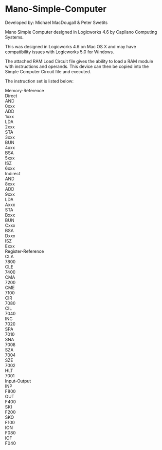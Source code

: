 Mano-Simple-Computer
====================
Developed by: Michael MacDougall & Peter Swetits

Mano Simple Computer designed in Logicworks 4.6 by Capilano 
Computing Systems.


This was designed in Logicworks 4.6 on Mac OS X and may have 
compatibility issues with Logicworks 5.0 for Windows.

The attached RAM Load Circuit file gives the ability to load a 
RAM module with instructions and operands. This device can then
be copied into the Simple Computer Circuit file and executed.

The instruction set is listed below:

Memory-Reference<br>
  Direct<br>
    AND<br>
      0xxx<br>
    ADD<br>
      1xxx<br>
    LDA<br>
      2xxx<br>
    STA<br>
      3xxx<br>
    BUN<br>
      4xxx<br>
    BSA<br>
      5xxx<br>
    ISZ<br>
      6xxx<br>
  Indirect<br>
    AND<br>
      8xxx<br>
    ADD<br>
      9xxx<br>
    LDA<br>
      Axxx<br>
    STA<br>
      Bxxx<br>
    BUN<br>
      Cxxx<br>
    BSA<br>
      Dxxx<br>
    ISZ<br>
      Exxx<br>
Register-Reference<br>
  CLA<br>
    7800<br>
  CLE<br>
    7400<br>
  CMA<br>
    7200<br>
  CME<br>
    7100<br>
  CIR<br>
    7080<br>
  CIL<br>
    7040<br>
  INC<br>
    7020<br>
  SPA<br>
    7010<br>
  SNA<br>
    7008<br>
  SZA<br>
    7004<br>
  SZE<br>
    7002<br>
  HLT<br>
    7001<br>
Input-Output<br>
  INP<br>
    F800<br>
  OUT<br>
    F400<br>
  SKI<br>
    F200<br>
  SKO<br>
    F100<br>
  ION<br>
    F080<br>
  IOF<br>
    F040<br>

